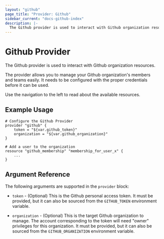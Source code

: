```yaml
---
layout: "github"
page_title: "Provider: Github"
sidebar_current: "docs-github-index"
description: |-
  The Github provider is used to interact with Github organization resources.
---
```


# Github Provider

The Github provider is used to interact with Github organization resources. 

The provider allows you to manage your Github organization's members and teams easily. 
It needs to be configured with the proper credentials before it can be used.

Use the navigation to the left to read about the available resources.

## Example Usage

```
# Configure the Github Provider
provider "github" {
    token = "${var.github_token}"
    organization = "${var.github_organization}"
}

# Add a user to the organization
resource "github_membership" "membership_for_user_x" {
    ...
}
```

## Argument Reference

The following arguments are supported in the `provider` block:

* `token` - (Optional) This is the Github personal access token. It must be provided, but
  it can also be sourced from the `GITHUB_TOKEN` environment variable.

* `organization` - (Optional) This is the target Github organization to manage. The account
  corresponding to the token will need "owner" privileges for this organization. It must be provided, but
  it can also be sourced from the `GITHUB_ORGANIZATION` environment variable.

